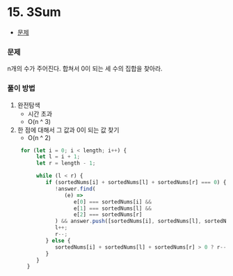# 15. 3Sum

- [문제](https://leetcode.com/problems/3sum/)



### 문제

n개의 수가 주어진다. 합쳐서 0이 되는 세 수의 집합을 찾아라.



### 풀이 방법

1. 완전탐색
   - 시간 초과
   - O(n ^ 3)
2. 한 점에 대해서 그 값과 0이 되는 값 찾기
   - O(n ^ 2)
   ```js
   	for (let i = 0; i < length; i++) {
         let l = i + 1;
         let r = length - 1;

         while (l < r) {
            if (sortedNums[i] + sortedNums[l] + sortedNums[r] === 0) {
               !answer.find(
                  (e) =>
                     e[0] === sortedNums[i] &&
                     e[1] === sortedNums[l] &&
                     e[2] === sortedNums[r]
               ) && answer.push([sortedNums[i], sortedNums[l], sortedNums[r]]);
               l++;
               r--;
            } else {
               sortedNums[i] + sortedNums[l] + sortedNums[r] > 0 ? r-- : l++;
            }
         }
      }
   ```




